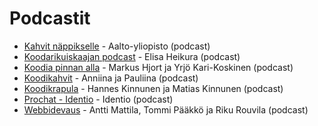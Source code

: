 # Podcastit

* [Kahvit näppikselle](https://www.aalto.fi/fi/podcastit/kahvit-nappikselle) - Aalto-yliopisto (podcast)
* [Koodarikuiskaajan podcast](https://koodarikuiskaaja.simplecast.com) - Elisa Heikura (podcast)
* [Koodia pinnan alla](https://koodiapinnanalla.fi) - Markus Hjort ja Yrjö Kari-Koskinen (podcast)
* [Koodikahvit](https://audioboom.com/channels/5016335) - Anniina ja Pauliina (podcast)
* [Koodikrapula](https://koodikrapula.fi) - Hannes Kinnunen ja Matias Kinnunen (podcast)
* [Prochat - Identio](https://podtail.com/fi/podcast/prochat) - Identio (podcast)
* [Webbidevaus](https://webbidevaus.fi) - Antti Mattila, Tommi Pääkkö ja Riku Rouvila (podcast)
